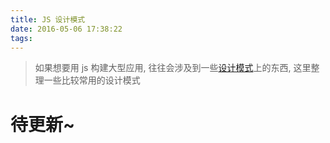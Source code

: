 ```yaml
---
title: JS 设计模式
date: 2016-05-06 17:38:22
tags:
---
```

>如果想要用 js 构建大型应用, 往往会涉及到一些[设计模式](http://design-patterns.readthedocs.io/zh_CN/latest/)上的东西, 这里整理一些比较常用的设计模式

<!--more-->

# 待更新~